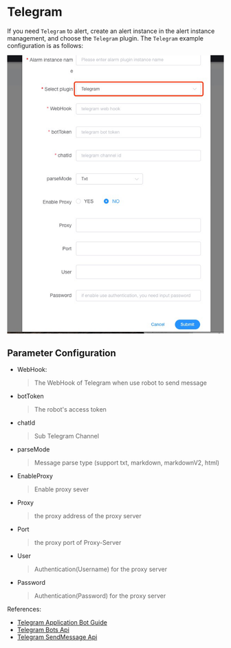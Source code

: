 # Telegram

If you need `Telegram` to alert, create an alert instance in the alert instance management, and choose the `Telegram` plugin.
The `Telegram` example configuration is as follows:

![telegram-plugin](/img/alert/telegram-plugin.png)

## Parameter Configuration

* WebHook:
  > The WebHook of Telegram when use robot to send message
* botToken
  > The robot's access token
* chatId
  > Sub Telegram Channel
* parseMode
  > Message parse type (support txt, markdown, markdownV2, html)
* EnableProxy
  > Enable proxy sever
* Proxy
  > the proxy address of the proxy server
* Port
  > the proxy port of Proxy-Server
* User
  > Authentication(Username) for the proxy server
* Password
  > Authentication(Password) for the proxy server

References:
- [Telegram Application Bot Guide](https://core.telegram.org/bots)
- [Telegram Bots Api](https://core.telegram.org/bots/api)
- [Telegram SendMessage Api](https://core.telegram.org/bots/api#sendmessage)


